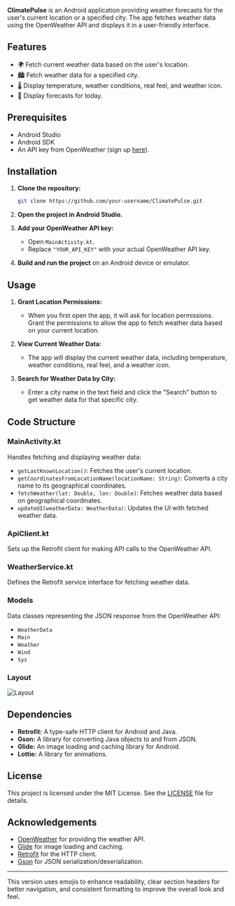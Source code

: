 

**ClimatePulse** is an Android application providing weather forecasts for the user's current location or a specified city. The app fetches weather data using the OpenWeather API and displays it in a user-friendly interface.

## Features

- 🌍 Fetch current weather data based on the user's location.
- 🏙️ Fetch weather data for a specified city.
- 🌡️ Display temperature, weather conditions, real feel, and weather icon.
- 📅 Display forecasts for today.

## Prerequisites

- Android Studio
- Android SDK
- An API key from OpenWeather (sign up [here](https://home.openweathermap.org/users/sign_up)).

## Installation

1. **Clone the repository:**

    ```bash
    git clone https://github.com/your-username/ClimatePulse.git
    ```

2. **Open the project in Android Studio.**

3. **Add your OpenWeather API key:**

    - Open `MainActivity.kt`.
    - Replace `"YOUR_API_KEY"` with your actual OpenWeather API key.

4. **Build and run the project** on an Android device or emulator.

## Usage

1. **Grant Location Permissions:**
    - When you first open the app, it will ask for location permissions. Grant the permissions to allow the app to fetch weather data based on your current location.

2. **View Current Weather Data:**
    - The app will display the current weather data, including temperature, weather conditions, real feel, and a weather icon.

3. **Search for Weather Data by City:**
    - Enter a city name in the text field and click the "Search" button to get weather data for that specific city.

## Code Structure

### MainActivity.kt

Handles fetching and displaying weather data:

- `getLastKnownLocation()`: Fetches the user's current location.
- `getCoordinatesFromLocationName(locationName: String)`: Converts a city name to its geographical coordinates.
- `fetchWeather(lat: Double, lon: Double)`: Fetches weather data based on geographical coordinates.
- `updateUI(weatherData: WeatherData)`: Updates the UI with fetched weather data.

### ApiClient.kt

Sets up the Retrofit client for making API calls to the OpenWeather API.

### WeatherService.kt

Defines the Retrofit service interface for fetching weather data.

### Models

Data classes representing the JSON response from the OpenWeather API:
- `WeatherData`
- `Main`
- `Weather`
- `Wind`
- `Sys`

### Layout

![Layout](https://github.com/user-attachments/assets/e202042f-3412-4937-a160-825a988cd5f2)

## Dependencies

- **Retrofit:** A type-safe HTTP client for Android and Java.
- **Gson:** A library for converting Java objects to and from JSON.
- **Glide:** An image loading and caching library for Android.
- **Lottie:** A library for animations.

## License

This project is licensed under the MIT License. See the [LICENSE](LICENSE) file for details.

## Acknowledgements

- [OpenWeather](https://openweathermap.org/) for providing the weather API.
- [Glide](https://github.com/bumptech/glide) for image loading and caching.
- [Retrofit](https://square.github.io/retrofit/) for the HTTP client.
- [Gson](https://github.com/google/gson) for JSON serialization/deserialization.

---

This version uses emojis to enhance readability, clear section headers for better navigation, and consistent formatting to improve the overall look and feel.
